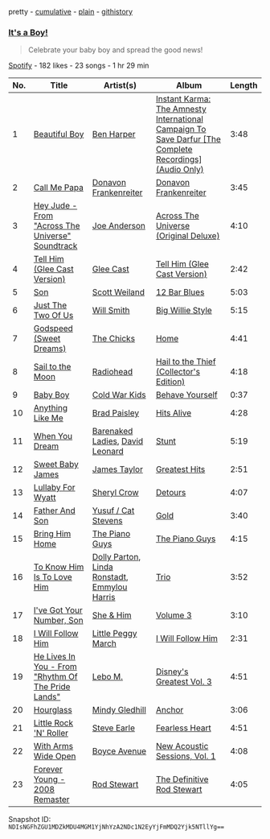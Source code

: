 pretty - [cumulative](/playlists/cumulative/3KP0xIq8NrTP7BV2YhpHT5.md) - [plain](/playlists/plain/3KP0xIq8NrTP7BV2YhpHT5) - [githistory](https://github.githistory.xyz/mackorone/spotify-playlist-archive/blob/main/playlists/plain/3KP0xIq8NrTP7BV2YhpHT5)

### [It's a Boy!](https://open.spotify.com/playlist/3KP0xIq8NrTP7BV2YhpHT5)

> Celebrate your baby boy and spread the good news!

[Spotify](https://open.spotify.com/user/spotify) - 182 likes - 23 songs - 1 hr 29 min

| No. | Title | Artist(s) | Album | Length |
|---|---|---|---|---|
| 1 | [Beautiful Boy](https://open.spotify.com/track/5cUbs8a3T4f9xdTeBqrQCy) | [Ben Harper](https://open.spotify.com/artist/45lorWzrKLxfKlWpV7r9CN) | [Instant Karma: The Amnesty International Campaign To Save Darfur \[The Complete Recordings\] \(Audio Only\)](https://open.spotify.com/album/5A5XFtOnsqgw9QzghVq5Lf) | 3:48 |
| 2 | [Call Me Papa](https://open.spotify.com/track/1l9DBbVxNiLNKQc1DFSVBl) | [Donavon Frankenreiter](https://open.spotify.com/artist/2IAZ2xX1Ovh5jxhBWE7wda) | [Donavon Frankenreiter](https://open.spotify.com/album/7HPDZ1Gu4pWyDn9o6DiToG) | 3:45 |
| 3 | [Hey Jude \- From "Across The Universe" Soundtrack](https://open.spotify.com/track/41in1uId5IIsqOqNvYC7ua) | [Joe Anderson](https://open.spotify.com/artist/6EdedFZ0TxPvIRZzj0yF6s) | [Across The Universe \(Original Deluxe\)](https://open.spotify.com/album/2rHgctQLLQqcebs4jN82z1) | 4:10 |
| 4 | [Tell Him \(Glee Cast Version\)](https://open.spotify.com/track/0IWJEwMXzBuMj1jnyYUOz0) | [Glee Cast](https://open.spotify.com/artist/0SCbttzoZTnLFebDYmAWCm) | [Tell Him \(Glee Cast Version\)](https://open.spotify.com/album/4R8aQ2WURmumcG2qaRghCK) | 2:42 |
| 5 | [Son](https://open.spotify.com/track/4YNRQg5GXTsrEQk5IziJxv) | [Scott Weiland](https://open.spotify.com/artist/0RMOWaq3zw0fdgvaGRMcdA) | [12 Bar Blues](https://open.spotify.com/album/2oDxaTUqJPFQSabDxVfgjI) | 5:03 |
| 6 | [Just The Two Of Us](https://open.spotify.com/track/01F8B0dhzGdWvmcSO6vUdi) | [Will Smith](https://open.spotify.com/artist/41qil2VaGbD194gaEcmmyx) | [Big Willie Style](https://open.spotify.com/album/2esWeP8Ln1sXA0jbDmi3Zq) | 5:15 |
| 7 | [Godspeed \(Sweet Dreams\)](https://open.spotify.com/track/40xBxpWZMw7LYfv50Eru1m) | [The Chicks](https://open.spotify.com/artist/25IG9fa7cbdmCIy3OnuH57) | [Home](https://open.spotify.com/album/2OlPK6y1JnP7PKW9fHFes0) | 4:41 |
| 8 | [Sail to the Moon](https://open.spotify.com/track/7K4SRPc8Gtg4ovJUjFy3dZ) | [Radiohead](https://open.spotify.com/artist/4Z8W4fKeB5YxbusRsdQVPb) | [Hail to the Thief \(Collector's Edition\)](https://open.spotify.com/album/5GcgkRjhWDxrOTDk0TJQK8) | 4:18 |
| 9 | [Baby Boy](https://open.spotify.com/track/1j8h26q8ITAQ6myoO2ukTP) | [Cold War Kids](https://open.spotify.com/artist/6VDdCwrBM4qQaGxoAyxyJC) | [Behave Yourself](https://open.spotify.com/album/16xFplY25DuXrOGnVyDH0E) | 0:37 |
| 10 | [Anything Like Me](https://open.spotify.com/track/74mZKvZcZzzvbOnt8NfWda) | [Brad Paisley](https://open.spotify.com/artist/13YmWQJFwgZrd4bf5IjMY4) | [Hits Alive](https://open.spotify.com/album/10XgYRGRtKApBh2P1K9yHS) | 4:28 |
| 11 | [When You Dream](https://open.spotify.com/track/0m66rDWgIH9el456IYjIfB) | [Barenaked Ladies](https://open.spotify.com/artist/0dEvJpkqhrcn64d3oI8v79), [David Leonard](https://open.spotify.com/artist/1Wf0YF113imMsqukiKcZHe) | [Stunt](https://open.spotify.com/album/4FsibLgkGMV9AfbLtEqvxT) | 5:19 |
| 12 | [Sweet Baby James](https://open.spotify.com/track/1lZJzhTAzXWgEY3RSw9cvx) | [James Taylor](https://open.spotify.com/artist/0vn7UBvSQECKJm2817Yf1P) | [Greatest Hits](https://open.spotify.com/album/2L4U4JjEADYaVltkvDrkCC) | 2:51 |
| 13 | [Lullaby For Wyatt](https://open.spotify.com/track/6g7ZJZrLi9DOJVvbKtRoiO) | [Sheryl Crow](https://open.spotify.com/artist/4TKTii6gnOnUXQHyuo9JaD) | [Detours](https://open.spotify.com/album/245704RhuUXj2ty55RKoJh) | 4:07 |
| 14 | [Father And Son](https://open.spotify.com/track/77vgQcXbwX5C4oapmx6phI) | [Yusuf / Cat Stevens](https://open.spotify.com/artist/08F3Y3SctIlsOEmKd6dnH8) | [Gold](https://open.spotify.com/album/1S1NJXGjE6yBGIq2PhVKyE) | 3:40 |
| 15 | [Bring Him Home](https://open.spotify.com/track/3FvgjfERD2q146UmzjNTc4) | [The Piano Guys](https://open.spotify.com/artist/0jW6R8CVyVohuUJVcuweDI) | [The Piano Guys](https://open.spotify.com/album/6P2EwTc87RwLx2ANZVr1JY) | 4:15 |
| 16 | [To Know Him Is To Love Him](https://open.spotify.com/track/2Er9fB6MsxVroJsCo4tMy4) | [Dolly Parton](https://open.spotify.com/artist/32vWCbZh0xZ4o9gkz4PsEU), [Linda Ronstadt](https://open.spotify.com/artist/1sXbwvCQLGZnaH0Jp2HTVc), [Emmylou Harris](https://open.spotify.com/artist/5s6TJEuHTr9GR894wc6VfP) | [Trio](https://open.spotify.com/album/1uPjtjcaOwsxwLO7DzwQh2) | 3:52 |
| 17 | [I've Got Your Number, Son](https://open.spotify.com/track/5k33ALWQ3GcoKvVwJkf1C6) | [She & Him](https://open.spotify.com/artist/3CIRif6ZAedT7kZSPvj2A4) | [Volume 3](https://open.spotify.com/album/7L0jUfO6TEYQmrVQTDp2xA) | 3:10 |
| 18 | [I Will Follow Him](https://open.spotify.com/track/1mspRB1JIDtaMPXewN8XOs) | [Little Peggy March](https://open.spotify.com/artist/09vvlnqwFaimZwGAvpXgqy) | [I Will Follow Him](https://open.spotify.com/album/0wPcTchjoE6Oq5Wj3ojpE4) | 2:31 |
| 19 | [He Lives In You \- From "Rhythm Of The Pride Lands"](https://open.spotify.com/track/2TDQZhGtgPKFl63HlElW7o) | [Lebo M.](https://open.spotify.com/artist/0zp9qNDSeYi3QEodhcKAAA) | [Disney's Greatest Vol\. 3](https://open.spotify.com/album/6UuNvv5UFJG5bQkYzQIarh) | 4:51 |
| 20 | [Hourglass](https://open.spotify.com/track/1vU4IbmZlwbpC4uwRoLMhy) | [Mindy Gledhill](https://open.spotify.com/artist/24gJ2GCq5zx1Mh08ZpmiSo) | [Anchor](https://open.spotify.com/album/4QqFp5fKkDRyjCT8pLH3zF) | 3:06 |
| 21 | [Little Rock 'N' Roller](https://open.spotify.com/track/0RYNmj0jHUSzDLBbndDw7m) | [Steve Earle](https://open.spotify.com/artist/2UBTfUoLI07iRqGeUrwhZh) | [Fearless Heart](https://open.spotify.com/album/5JV8iAgzh7ZpqU6vkRr1WO) | 4:51 |
| 22 | [With Arms Wide Open](https://open.spotify.com/track/1b9C8jgOcl7IHPzFURduUD) | [Boyce Avenue](https://open.spotify.com/artist/7CQwac16i1W5ej8YpuL3dv) | [New Acoustic Sessions, Vol\. 1](https://open.spotify.com/album/3PLZ9A4ET8Ii3debFqWCHH) | 4:08 |
| 23 | [Forever Young \- 2008 Remaster](https://open.spotify.com/track/5MdaYkcPOlyEX56YjlQhZJ) | [Rod Stewart](https://open.spotify.com/artist/2y8Jo9CKhJvtfeKOsYzRdT) | [The Definitive Rod Stewart](https://open.spotify.com/album/16B8kK28QgKIYTb7XyLMuj) | 4:05 |

Snapshot ID: `NDIsNGFhZGU1MDZkMDU4MGM1YjNhYzA2NDc1N2EyYjFmMDQ2Yjk5NTllYg==`